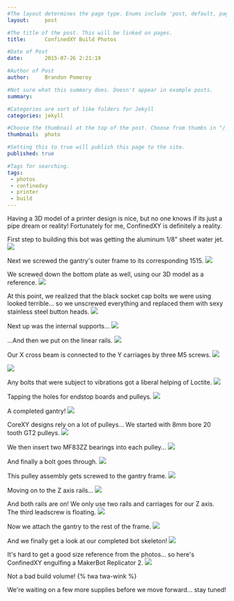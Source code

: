 ```yaml
---
#The layout determines the page type. Enums include 'post, default, page, none'. Enums can be added to "/_layouts"
layout:     post  

#The title of the post. This will be linked on pages. 
title:      ConfinedXY Build Photos

#Date of Post
date:       2015-07-26 2:21:19

#Author of Post
author:     Brandon Pomeroy

#Not sure what this summary does. Doesn't appear in example posts.
summary:     

#Categories are sort of like folders for Jekyll
categories: jekyll

#Choose the thumbnail at the top of the post. Choose from thumbs in "/_data/thumbnails.yml" or from fontAwesome list
thumbnail:  photo

#Setting this to true will publish this page to the site.
published: true

#Tags for searching.
tags:
 - photos
 - confinedxy
 - printer
 - build
---
```



Having a 3D model of a printer design is nice, but no one knows if its just a pipe dream or reality! Fortunately for me, ConfinedXY is definitely a reality.

First step to building this bot was getting the aluminum 1/8" sheet water jet.
![](/images/confinedXY/IMAG1228.jpg)

Next we screwed the gantry's outer frame to its corresponding 1515.
![](/images/confinedXY/IMAG1229.jpg)

We screwed down the bottom plate as well, using our 3D model as a reference.
![](/images/confinedXY/IMAG1230.jpg)

At this point, we realized that the black socket cap bolts we were using looked terrible... so we unscrewed everything and replaced them with sexy stainless steel button heads.
![](/images/confinedXY/IMAG1239.jpg)

Next up was the internal supports...
![](/images/confinedXY/IMAG1240.jpg)

...And then we put on the linear rails.
![](/images/confinedXY/IMAG1241.jpg)

Our X cross beam is connected to the Y carriages by three M5 screws.
![](/images/confinedXY/IMAG1242.jpg)

![](/images/confinedXY/IMAG1245.jpg)

Any bolts that were subject to vibrations got a liberal helping of Loctite.
![](/images/confinedXY/IMAG1246.jpg)

Tapping the holes for endstop boards and pulleys.
![](/images/confinedXY/IMAG1248.jpg)

A completed gantry! 
![](/images/confinedXY/IMAG1249.jpg)

CoreXY designs rely on a lot of pulleys... We started with 8mm bore 20 tooth GT2 pulleys.
![](/images/confinedXY/IMAG1252.jpg)

We then insert two MF83ZZ bearings into each pulley...
![](/images/confinedXY/IMAG1253.jpg)

And finally a bolt goes through.
![](/images/confinedXY/IMAG1255.jpg)

This pulley assembly gets screwed to the gantry frame.
![](/images/confinedXY/IMAG1256.jpg)

Moving on to the Z axis rails...
![](/images/confinedXY/IMAG1257.jpg)

And both rails are on! We only use two rails and carriages for our Z axis. The third leadscrew is floating.
![](/images/confinedXY/IMAG1258.jpg)

Now we attach the gantry to the rest of the frame.
![](/images/confinedXY/IMAG1261.jpg)

And we finally get a look at our completed bot skeleton!
![](/images/confinedXY/IMAG1262.jpg)

It's hard to get a good size reference from the photos... so here's ConfinedXY engulfing a MakerBot Replicator 2.
![](/images/confinedXY/IMAG1265.jpg)

Not a bad build volume! {% twa twa-wink %}

We're waiting on a few more supplies before we move forward... stay tuned!